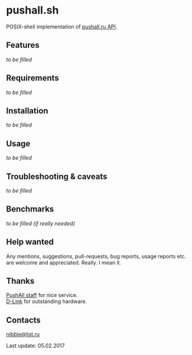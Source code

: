 # pushall.sh

POSIX-shell implementation of [pushall.ru API](https://pushall.ru/blog/api).

## Features

*to be filled*

## Requirements

*to be filled*

## Installation

*to be filled*

## Usage

*to be filled*

## Troubleshooting & caveats

*to be filled*

## Benchmarks

*to be filled (if really needed)*

## Help wanted

Any mentions, suggestions, pull-requests, bug reports, usage reports etc. are welcome and appreciated. Really. I mean it.

## Thanks

[PushAll staff](https://pushall.ru) for nice service.  
[D-Link](http://dlink.com) for outstanding hardware.

## Contacts

<nibble@list.ru>  

Last update: 05.02.2017